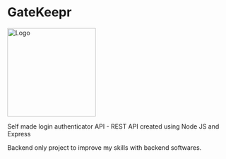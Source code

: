 # GateKeepr

<img src="https://github.com/user-attachments/assets/a5f8d0f6-7966-4b87-a75e-37ad4da1f40e" alt="Logo" width="200">

Self made login authenticator API - REST API created using Node JS and Express

Backend only project to improve my skills with backend softwares.

